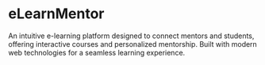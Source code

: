 # eLearnMentor
An intuitive e-learning platform designed to connect mentors and students, offering interactive courses and personalized mentorship. Built with modern web technologies for a seamless learning experience.
